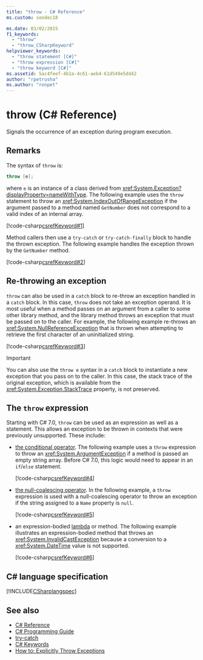 ```yaml
---
title: "throw - C# Reference"
ms.custom: seodec18

ms.date: 03/02/2015
f1_keywords: 
  - "throw"
  - "throw_CSharpKeyword"
helpviewer_keywords: 
  - "throw statement [C#]"
  - "throw expression [C#]"
  - "throw keyword [C#]"
ms.assetid: 5ac4feef-4b1a-4c61-aeb4-61d549e5dd42
author: "rpetrusha"
ms.author: "ronpet"
---
```

# throw (C# Reference)

Signals the occurrence of an exception during program execution.  
  
## Remarks

The syntax of `throw` is:

```csharp
throw [e];
```

where `e` is an instance of a class derived from <xref:System.Exception?displayProperty=nameWithType>. The following example uses the `throw` statement to throw an <xref:System.IndexOutOfRangeException> if the argument passed to a method named `GetNumber` does not correspond to a valid index of an internal array.

[!code-csharp[csrefKeyword#1](~/samples/snippets/csharp/language-reference/keywords/throw/throw-1.cs#1)]

Method callers then use a `try-catch` or `try-catch-finally` block to handle the thrown exception. The following example handles the exception thrown by the `GetNumber` method.

[!code-csharp[csrefKeyword#2](~/samples/snippets/csharp/language-reference/keywords/throw/throw-1.cs#2)]

## Re-throwing an exception

`throw` can also be used in a `catch` block to re-throw an exception handled in a `catch` block.  In this case, `throw` does not take an exception operand. It is most useful when a method passes on an argument from a caller to some other library method, and the library method throws an exception that must be passed on to the caller. For example, the following example re-throws an <xref:System.NullReferenceException> that is thrown when attempting to retrieve the first character of an uninitialized string.

[!code-csharp[csrefKeyword#3](~/samples/snippets/csharp/language-reference/keywords/throw/throw-3.cs#3)]

> [!IMPORTANT]
> You can also use the `throw e` syntax in a `catch` block to instantiate a new exception that you pass on to the caller. In this case, the stack trace of the original exception, which is available from the <xref:System.Exception.StackTrace> property, is not preserved.

## The `throw` expression

Starting with C# 7.0, `throw` can be used as an expression as well as a statement. This allows an exception to be thrown in contexts that were previously unsupported. These include:

- [the conditional operator](../operators/conditional-operator.md). The following example uses a `throw` expression to throw an <xref:System.ArgumentException> if a method is passed an empty string array. Before C# 7.0, this logic would need to appear in an `if`/`else` statement.

   [!code-csharp[csrefKeyword#4](~/samples/snippets/csharp/language-reference/keywords/throw/conditional.cs#1)]

- [the null-coalescing operator](../operators/null-coalescing-operator.md). In the following example, a `throw` expression is used with a null-coalescing operator to throw an exception if the string assigned to a `Name` property is `null`.

   [!code-csharp[csrefKeyword#5](~/samples/snippets/csharp/language-reference/keywords/throw/coalescing.cs#1)]

- an expression-bodied [lambda](../../programming-guide/statements-expressions-operators/lambda-expressions.md) or method. The following example illustrates an expression-bodied method that throws an <xref:System.InvalidCastException> because a conversion to a <xref:System.DateTime> value is not supported.

   [!code-csharp[csrefKeyword#6](~/samples/snippets/csharp/language-reference/keywords/throw/exp-bodied.cs#1)]

## C# language specification

[!INCLUDE[CSharplangspec](~/includes/csharplangspec-md.md)]

## See also

- [C# Reference](../index.md)
- [C# Programming Guide](../../programming-guide/index.md)
- [try-catch](try-catch.md)
- [C# Keywords](index.md)
- [How to: Explicitly Throw Exceptions](../../../standard/exceptions/how-to-explicitly-throw-exceptions.md)
